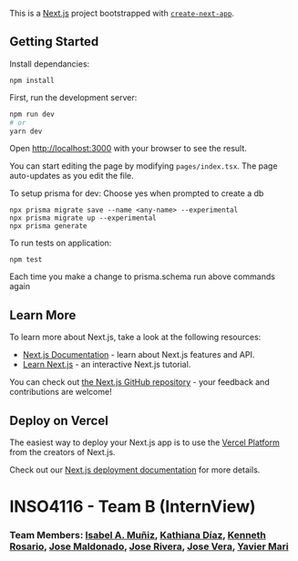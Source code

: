 This is a [Next.js](https://nextjs.org/) project bootstrapped with [`create-next-app`](https://github.com/vercel/next.js/tree/canary/packages/create-next-app).

## Getting Started

Install dependancies:
```
npm install
```

First, run the development server:

```bash
npm run dev
# or
yarn dev
```

Open [http://localhost:3000](http://localhost:3000) with your browser to see the result.

You can start editing the page by modifying `pages/index.tsx`. The page auto-updates as you edit the file.

To setup prisma for dev:
Choose yes when prompted to create a db
```
npx prisma migrate save --name <any-name> --experimental
npx prisma migrate up --experimental
npx prisma generate
```

To run tests on application:
```
npm test
```

Each time you make a change to prisma.schema run above commands again

## Learn More

To learn more about Next.js, take a look at the following resources:

- [Next.js Documentation](https://nextjs.org/docs) - learn about Next.js features and API.
- [Learn Next.js](https://nextjs.org/learn) - an interactive Next.js tutorial.

You can check out [the Next.js GitHub repository](https://github.com/vercel/next.js/) - your feedback and contributions are welcome!

## Deploy on Vercel

The easiest way to deploy your Next.js app is to use the [Vercel Platform](https://vercel.com/import?utm_medium=default-template&filter=next.js&utm_source=create-next-app&utm_campaign=create-next-app-readme) from the creators of Next.js.

Check out our [Next.js deployment documentation](https://nextjs.org/docs/deployment) for more details.
# INSO4116 - Team B (InternView)
### Team Members: [Isabel A. Muñiz](https://github.com/isaandrea12), [Kathiana Díaz](https://github.com/kathianadiaz), [Kenneth Rosario](https://github.com/kenneth-rosario), [Jose Maldonado](https://github.com/jose-maldonado), [Jose Rivera](https://github.com/jvserivera), [Jose Vera](https://github.com/josevera7), [Yavier Mari](https://github.com/YMari)
